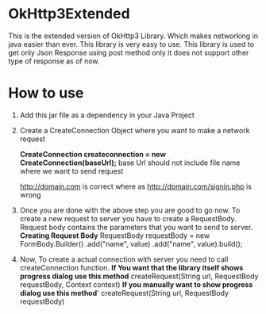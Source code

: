 # OkHttp3Extended

This is the extended version of OkHttp3 Library. Which makes networking in java easier than ever. This library is very easy to use. This library is used to get only Json Response using post method only it does not support other type of response as of now.

# How to use
1. Add this jar file as a dependency in your Java Project
2. Create a CreateConnection Object where you want to make a network request

   **CreateConnection createconnection = new CreateConnection(baseUrl);**
   base Url should not include file name where we want to send request
   
   http://domain.com is correct where as http://domain.com/signin.php is wrong
   
3. Once you are done with the above step you are good to go now. To create a new request to server you have to create a RequestBody. Request body contains the parameters that you want to send to server.
   **Creating Request Body**
   RequestBody requestBody = new FormBody.Builder()
                .add("name", value)
                .add("name", value).build();
               
4. Now, To create a actual connection with server you need to call createConnection function.
   **If You want that the library itself shows progress dialog use this method**
     createRequest(String url, RequestBody requestBody, Context context)
   **If you manually want to show progress dialog use this method**'
     createRequest(String url, RequestBody requestBody)
